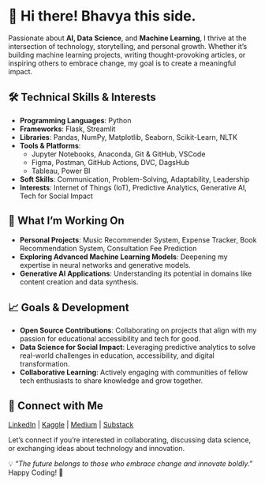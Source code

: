 # 👋 Hi there! Bhavya this side.
Passionate about **AI, Data Science**, and **Machine Learning**, I thrive at the intersection of technology, storytelling, and personal growth. Whether it’s building machine learning projects, writing thought-provoking articles, or inspiring others to embrace change, my goal is to create a meaningful impact.

## 🛠️ Technical Skills & Interests
- **Programming Languages**: Python
- **Frameworks**: Flask, Streamlit
- **Libraries**: Pandas, NumPy, Matplotlib, Seaborn, Scikit-Learn, NLTK  
- **Tools & Platforms**:  
  - Jupyter Notebooks, Anaconda, Git & GitHub, VSCode  
  - Figma, Postman, GitHub Actions, DVC, DagsHub  
  - Tableau, Power BI  
- **Soft Skills**: Communication, Problem-Solving, Adaptability, Leadership  
- **Interests**: Internet of Things (IoT), Predictive Analytics, Generative AI, Tech for Social Impact  

## 🌱 What I’m Working On
- **Personal Projects**: Music Recommender System, Expense Tracker, Book Recommendation System, Consultation Fee Prediction 
- **Exploring Advanced Machine Learning Models**: Deepening my expertise in neural networks and generative models.  
- **Generative AI Applications**: Understanding its potential in domains like content creation and data synthesis.  

## 📈 Goals & Development
- **Open Source Contributions**: Collaborating on projects that align with my passion for educational accessibility and tech for good.  
- **Data Science for Social Impact**: Leveraging predictive analytics to solve real-world challenges in education, accessibility, and digital transformation.  
- **Collaborative Learning**: Actively engaging with communities of fellow tech enthusiasts to share knowledge and grow together.

## 🤝 Connect with Me
[LinkedIn](https://www.linkedin.com/in/bhavya-jha-52461b250/) | [Kaggle](https://www.kaggle.com/bhavyajha04) | [Medium](https://medium.com/@bhavyajha1404) | [Substack](https://substack.com/@04bhavyaa)  

Let’s connect if you’re interested in collaborating, discussing data science, or exchanging ideas about technology and innovation.

💡 *“The future belongs to those who embrace change and innovate boldly.”*  Happy Coding! 🚀
